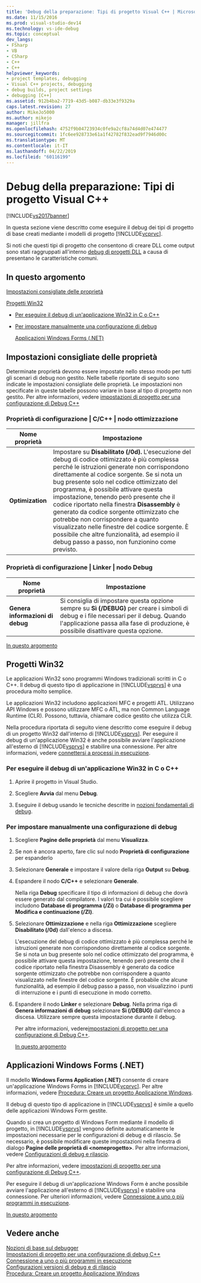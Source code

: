 ```yaml
---
title: 'Debug della preparazione: Tipi di progetto Visual C++ | Microsoft Docs'
ms.date: 11/15/2016
ms.prod: visual-studio-dev14
ms.technology: vs-ide-debug
ms.topic: conceptual
dev_langs:
- FSharp
- VB
- CSharp
- C++
- C++
helpviewer_keywords:
- project templates, debugging
- Visual C++ projects, debugging
- debug builds, project settings
- debugging [C++]
ms.assetid: 912b4ba2-7719-43d5-b087-db33e3f9329a
caps.latest.revision: 27
author: MikeJo5000
ms.author: mikejo
manager: jillfra
ms.openlocfilehash: 4752f9b04723934c0fe9a2cf8a74d4d07e474477
ms.sourcegitcommit: 1fc6ee928733e61a1f42782f832ead9f7946d00c
ms.translationtype: MT
ms.contentlocale: it-IT
ms.lasthandoff: 04/22/2019
ms.locfileid: "60116199"
---
```

# <a name="debugging-preparation-visual-c-project-types"></a>Debug della preparazione: Tipi di progetto Visual C++
[!INCLUDE[vs2017banner](../includes/vs2017banner.md)]

In questa sezione viene descritto come eseguire il debug dei tipi di progetto di base creati mediante i modelli di progetto [!INCLUDE[vcprvc](../includes/vcprvc-md.md)].  
  
 Si noti che questi tipi di progetto che consentono di creare DLL come output sono stati raggruppati all'interno [debug di progetti DLL](../debugger/debugging-dll-projects.md) a causa di presentano le caratteristiche comuni.  
  
## <a name="BKMK_In_this_topic"></a> In questo argomento  
 [Impostazioni consigliate delle proprietà](#BKMK_Recommended_Property_Settings)  
  
 [Progetti Win32](#BKMK_Win32_Projects)  
  
- [Per eseguire il debug di un'applicazione Win32 in C o C++](#BKMK_To_debug_a_C_or_C___Win32_application)  
  
- [Per impostare manualmente una configurazione di debug](#BKMK_To_manually_set_a_Debug_configuration)  
  
  [Applicazioni Windows Forms (.NET)](#BKMK_Windows_Forms_Applications___NET_)  
  
## <a name="BKMK_Recommended_Property_Settings"></a> Impostazioni consigliate delle proprietà  
 Determinate proprietà devono essere impostate nello stesso modo per tutti gli scenari di debug non gestito. Nelle tabelle riportate di seguito sono indicate le impostazioni consigliate delle proprietà. Le impostazioni non specificate in queste tabelle possono variare in base al tipo di progetto non gestito. Per altre informazioni, vedere [impostazioni di progetto per una configurazione di Debug C++](../debugger/project-settings-for-a-cpp-debug-configuration.md)  
  
### <a name="configuration-properties-124-cc-124-optimization-node"></a>Proprietà di configurazione &#124; C/C++ &#124; nodo ottimizzazione  
  
|Nome proprietà|Impostazione|  
|-------------------|-------------|  
|**Optimization**|Impostare su **Disabilitato (/0d).** L'esecuzione del debug di codice ottimizzato è più complessa perché le istruzioni generate non corrispondono direttamente al codice sorgente. Se si nota un bug presente solo nel codice ottimizzato del programma, è possibile attivare questa impostazione, tenendo però presente che il codice riportato nella finestra **Disassembly** è generato da codice sorgente ottimizzato che potrebbe non corrispondere a quanto visualizzato nelle finestre del codice sorgente. È possibile che altre funzionalità, ad esempio il debug passo a passo, non funzionino come previsto.|  
  
### <a name="configuration-properties-124-linker-124-debugging-node"></a>Proprietà di configurazione &#124; Linker &#124; nodo Debug  
  
|Nome proprietà|Impostazione|  
|-------------------|-------------|  
|**Genera informazioni di debug**|Si consiglia di impostare questa opzione sempre su **Sì (/DEBUG)** per creare i simboli di debug e i file necessari per il debug. Quando l'applicazione passa alla fase di produzione, è possibile disattivare questa opzione.|  
  
 [In questo argomento](../debugger/debugging-preparation-visual-cpp-project-types.md#BKMK_In_this_topic)  
  
## <a name="BKMK_Win32_Projects"></a> Progetti Win32  
 Le applicazioni Win32 sono programmi Windows tradizionali scritti in C o C++. Il debug di questo tipo di applicazione in [!INCLUDE[vsprvs](../includes/vsprvs-md.md)] è una procedura molto semplice.  
  
 Le applicazioni Win32 includono applicazioni MFC e progetti ATL. Utilizzano API Windows e possono utilizzare MFC o ATL, ma non Common Language Runtime (CLR). Possono, tuttavia, chiamare codice gestito che utilizza CLR.  
  
 Nella procedura riportata di seguito viene descritto come eseguire il debug di un progetto Win32 dall'interno di [!INCLUDE[vsprvs](../includes/vsprvs-md.md)]. Per eseguire il debug di un'applicazione Win32 è anche possibile avviare l'applicazione all'esterno di [!INCLUDE[vsprvs](../includes/vsprvs-md.md)] e stabilire una connessione. Per altre informazioni, vedere [connettersi a processi in esecuzione](../debugger/attach-to-running-processes-with-the-visual-studio-debugger.md).  
  
### <a name="BKMK_To_debug_a_C_or_C___Win32_application"></a> Per eseguire il debug di un'applicazione Win32 in C o C++  
  
1. Aprire il progetto in Visual Studio.  
  
2. Scegliere **Avvia** dal menu **Debug**.  
  
3. Eseguire il debug usando le tecniche descritte in [nozioni fondamentali di debug](../debugger/debugger-basics.md).  
  
### <a name="BKMK_To_manually_set_a_Debug_configuration"></a> Per impostare manualmente una configurazione di debug  
  
1. Scegliere **Pagine delle proprietà** dal menu **Visualizza**.  
  
2. Se non è ancora aperto, fare clic sul nodo **Proprietà di configurazione** per espanderlo  
  
3. Selezionare **Generale** e impostare il valore della riga **Output** su **Debug**.  
  
4. Espandere il nodo **C/C++** e selezionare **Generale**.  
  
    Nella riga **Debug** specificare il tipo di informazioni di debug che dovrà essere generato dal compilatore. I valori tra cui è possibile scegliere includono **Database di programma (/Zi)** o **Database di programma per Modifica e continuazione (/ZI)**.  
  
5. Selezionare **Ottimizzazione** e nella riga **Ottimizzazione** scegliere **Disabilitato (/0d)** dall'elenco a discesa.  
  
    L'esecuzione del debug di codice ottimizzato è più complessa perché le istruzioni generate non corrispondono direttamente al codice sorgente. Se si nota un bug presente solo nel codice ottimizzato del programma, è possibile attivare questa impostazione, tenendo però presente che il codice riportato nella finestra Disassembly è generato da codice sorgente ottimizzato che potrebbe non corrispondere a quanto visualizzato nelle finestre del codice sorgente. È probabile che alcune funzionalità, ad esempio il debug passo a passo, non visualizzino i punti di interruzione e i punti di esecuzione in modo corretto.  
  
6. Espandere il nodo **Linker** e selezionare **Debug**. Nella prima riga di **Genera informazioni di debug** selezionare **Sì (/DEBUG)** dall'elenco a discesa. Utilizzare sempre questa impostazione durante il debug.  
  
   Per altre informazioni, vedere[impostazioni di progetto per una configurazione di Debug C++](../debugger/project-settings-for-a-cpp-debug-configuration.md).  
  
   [In questo argomento](../debugger/debugging-preparation-visual-cpp-project-types.md#BKMK_In_this_topic)  
  
## <a name="BKMK_Windows_Forms_Applications___NET_"></a> Applicazioni Windows Forms (.NET)  
 Il modello **Windows Forms Application (.NET)** consente di creare un'applicazione Windows Forms in [!INCLUDE[vcprvc](../includes/vcprvc-md.md)]. Per altre informazioni, vedere [Procedura: Creare un progetto Applicazione Windows](http://msdn.microsoft.com/b2f93fed-c635-4705-8d0e-cf079a264efa).  
  
 Il debug di questo tipo di applicazione in [!INCLUDE[vsprvs](../includes/vsprvs-md.md)] è simile a quello delle applicazioni Windows Form gestite.  
  
 Quando si crea un progetto di Windows Form mediante il modello di progetto, in [!INCLUDE[vsprvs](../includes/vsprvs-md.md)] vengono definite automaticamente le impostazioni necessarie per le configurazioni di debug e di rilascio. Se necessario, è possibile modificare queste impostazioni nella finestra di dialogo **Pagine delle proprietà di \<nomeprogetto>**. Per altre informazioni, vedere [Configurazioni di debug e rilascio](../debugger/how-to-set-debug-and-release-configurations.md).  
  
 Per altre informazioni, vedere [impostazioni di progetto per una configurazione di Debug C++](../debugger/project-settings-for-a-cpp-debug-configuration.md).  
  
 Per eseguire il debug di un'applicazione Windows Form è anche possibile avviare l'applicazione all'esterno di [!INCLUDE[vsprvs](../includes/vsprvs-md.md)] e stabilire una connessione. Per ulteriori informazioni, vedere [Connessione a uno o più programmi in esecuzione](../debugger/attach-to-running-processes-with-the-visual-studio-debugger.md).  
  
 [In questo argomento](../debugger/debugging-preparation-visual-cpp-project-types.md#BKMK_In_this_topic)  
  
## <a name="see-also"></a>Vedere anche  
 [Nozioni di base sul debugger](../debugger/debugger-basics.md)   
 [Impostazioni di progetto per una configurazione di debug C++](../debugger/project-settings-for-a-cpp-debug-configuration.md)   
 [Connessione a uno o più programmi in esecuzione](../debugger/attach-to-running-processes-with-the-visual-studio-debugger.md)   
 [Configurazioni versioni di debug e di rilascio](../debugger/how-to-set-debug-and-release-configurations.md)   
 [Procedura: Creare un progetto Applicazione Windows](http://msdn.microsoft.com/b2f93fed-c635-4705-8d0e-cf079a264efa)
